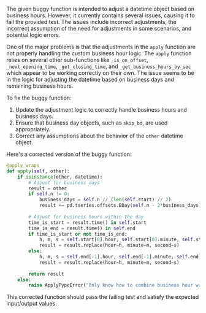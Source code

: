 The given buggy function is intended to adjust a datetime object based on business hours. However, it currently contains several issues, causing it to fail the provided test. The issues include incorrect adjustments, the incorrect assumption of the need for adjustments in some scenarios, and potential logic errors.

One of the major problems is that the adjustments in the `apply` function are not properly handling the custom business hour logic. The `apply` function relies on several other sub-functions like `_is_on_offset`, `_next_opening_time`, `_get_closing_time`, and `_get_business_hours_by_sec` which appear to be working correctly on their own. The issue seems to be in the logic for adjusting the datetime based on business days and remaining business hours.

To fix the buggy function:
1. Update the adjustment logic to correctly handle business hours and business days.
2. Ensure that business day objects, such as `skip_bd`, are used appropriately.
3. Correct any assumptions about the behavior of the `other` datetime object.

Here's a corrected version of the buggy function:

```python
@apply_wraps
def apply(self, other):
    if isinstance(other, datetime):
        # Adjust for business days
        result = other
        if self.n != 0:
            business_days = self.n // (len(self.start) // 2)
            result += pd.tseries.offsets.BDay(self.n - 2*business_days)
        
        # Adjust for business hours within the day
        time_is_start = result.time() in self.start
        time_is_end = result.time() in self.end
        if time_is_start or not time_is_end:
            h, m, s = self.start[0].hour, self.start[0].minute, self.start[0].second
            result = result.replace(hour=h, minute=m, second=s)
        else:
            h, m, s = self.end[-1].hour, self.end[-1].minute, self.end[-1].second
            result = result.replace(hour=h, minute=m, second=s)
        
        return result
    else:
        raise ApplyTypeError("Only know how to combine business hour with datetime")
```

This corrected function should pass the failing test and satisfy the expected input/output values.